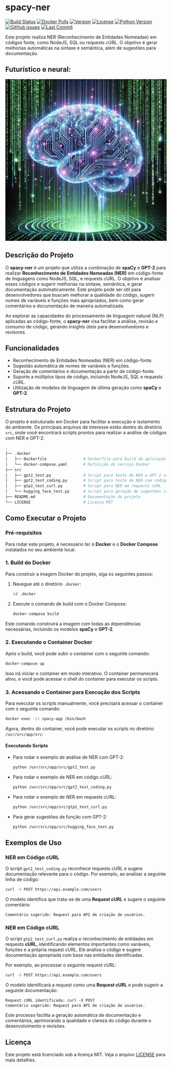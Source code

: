 # spacy-ner

[![Build Status](https://img.shields.io/github/actions/workflow/status/SEU-USUARIO/spacy-ner/build.yml?branch=main)](https://github.com/SEU-USUARIO/spacy-ner/actions)
[![Docker Pulls](https://img.shields.io/docker/pulls/SEU_USUARIO/spacy-ner)](https://hub.docker.com/r/SEU_USUARIO/spacy-ner)
[![Version](https://img.shields.io/github/v/release/SEU-USUARIO/spacy-ner)](https://github.com/SEU-USUARIO/spacy-ner/releases)
[![License](https://img.shields.io/github/license/SEU-USUARIO/spacy-ner)](https://github.com/SEU-USUARIO/spacy-ner/blob/main/LICENSE)
[![Python Version](https://img.shields.io/pypi/pyversions/spacy)](https://pypi.org/project/spacy/)
[![GitHub issues](https://img.shields.io/github/issues/SEU-USUARIO/spacy-ner)](https://github.com/SEU-USUARIO/spacy-ner/issues)
[![Last Commit](https://img.shields.io/github/last-commit/SEU-USUARIO/spacy-ner)](https://github.com/SEU-USUARIO/spacy-ner/commits/main)

Este projeto realiza NER (Reconhecimento de Entidades Nomeadas) em códigos fonte, como NodeJS, SQL ou requests cURL. O objetivo é gerar melhorias automáticas na sintaxe e semântica, além de sugestões para documentação.

## Futurístico e neural:
![Brain Neural Code](assets/brain.png)

## Descrição do Projeto

O **spacy-ner** é um projeto que utiliza a combinação de **spaCy** e **GPT-2** para realizar **Reconhecimento de Entidades Nomeadas (NER)** em código-fonte de linguagens como NodeJS, SQL, e requests cURL. O objetivo é analisar esses códigos e sugerir melhorias na sintaxe, semântica, e gerar documentação automaticamente. Este projeto pode ser útil para desenvolvedores que buscam melhorar a qualidade do código, sugerir nomes de variáveis e funções mais apropriados, bem como gerar comentários e documentação de maneira automatizada.

Ao explorar as capacidades do processamento de linguagem natural (NLP) aplicadas ao código-fonte, o **spacy-ner** visa facilitar a análise, revisão e consumo de código, gerando insights úteis para desenvolvedores e revisores.

## Funcionalidades

- Reconhecimento de Entidades Nomeadas (NER) em código-fonte.
- Sugestão automática de nomes de variáveis e funções.
- Geração de comentários e documentação a partir de código-fonte.
- Suporte a múltiplos tipos de código, incluindo NodeJS, SQL e requests cURL.
- Utilização de modelos de linguagem de última geração como **spaCy** e **GPT-2**.

## Estrutura do Projeto

O projeto é estruturado em Docker para facilitar a execução e isolamento do ambiente. Os principais arquivos de interesse estão dentro do diretório `src`, onde você encontrará scripts prontos para realizar a análise de códigos com NER e GPT-2.

```bash
.
├── .docker
│   ├── Dockerfile                # Dockerfile para build da aplicação
│   └── docker-compose.yaml       # Definição do serviço Docker
├── src
│   ├── gpt2_test.py              # Script para teste de NER e GPT-2 com texto
│   ├── gpt2_test_coding.py       # Script para teste de NER com código-fonte
│   ├── gtp2_test_curl.py         # Script para NER em requests cURL
│   └── hugging_face_test.py      # Script para geração de sugestões com GPT-2
├── README.md                     # Documentação do projeto
└── LICENSE                       # Licença MIT
```

## Como Executar o Projeto

### Pré-requisitos

Para rodar este projeto, é necessário ter o **Docker** e o **Docker Compose** instalados no seu ambiente local.

### 1. Build do Docker

Para construir a imagem Docker do projeto, siga os seguintes passos:

1. Navegue até o diretório `.docker`:
    ```bash
    cd .docker
    ```

2. Execute o comando de build com o Docker Compose:
    ```bash
    docker-compose build
    ```

Este comando construirá a imagem com todas as dependências necessárias, incluindo os modelos **spaCy** e **GPT-2**.

### 2. Executando o Container Docker

Após o build, você pode subir o container com o seguinte comando:

```bash
docker-compose up
```

Isso irá iniciar o container em modo interativo. O container permanecerá ativo, e você pode acessar o shell do container para executar os scripts.

### 3. Acessando o Container para Execução dos Scripts

Para executar os scripts manualmente, você precisará acessar o container com o seguinte comando:

```bash
docker exec -it spacy-app /bin/bash
```

Agora, dentro do container, você pode executar os scripts no diretório `/usr/src/app/src`:

#### Executando Scripts

- Para rodar o exemplo de análise de NER com GPT-2:
    ```bash
    python /usr/src/app/src/gpt2_test.py
    ```

- Para rodar o exemplo de NER em código cURL:
    ```bash
    python /usr/src/app/src/gpt2_test_coding.py
    ```

- Para rodar o exemplo de NER em requests cURL:
    ```bash
    python /usr/src/app/src/gtp2_test_curl.py
    ```

- Para gerar sugestões de função com GPT-2:
    ```bash
    python /usr/src/app/src/hugging_face_test.py
    ```

## Exemplos de Uso

### NER em Código cURL

O script `gpt2_test_coding.py` reconhece requests cURL e sugere documentação relevante para o código. Por exemplo, ao analisar a seguinte linha de código:

```bash
curl -X POST https://api.example.com/users
```

O modelo identifica que trata-se de uma **Request cURL** e sugere o seguinte comentário:

```
Comentário sugerido: Request para API de criação de usuários.
```

### NER em Código cURL

O script `gtp2_test_curl.py` realiza o reconhecimento de entidades em requests **cURL**, identificando elementos importantes como variáveis, funções e a própria request cURL. Ele analisa o código e sugere documentação apropriada com base nas entidades identificadas.

Por exemplo, ao processar o seguinte request cURL:

```bash
curl -X POST https://api.example.com/users
```

O modelo identificará a request como uma **Request cURL** e pode sugerir a seguinte documentação:

```
Request cURL identificada: curl -X POST
Comentário sugerido: Request para API de criação de usuários.
```

Este processo facilita a geração automática de documentação e comentários, aprimorando a qualidade e clareza do código durante o desenvolvimento e revisões.

## Licença

Este projeto está licenciado sob a licença MIT. Veja o arquivo [LICENSE](LICENSE) para mais detalhes.
